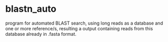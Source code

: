 # blastn_auto
program for automated BLAST search, using long reads as a database and one or more reference/s, resulting a output containing reads from this database already in .fasta format.

